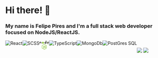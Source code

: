 # Hi there! :hatching_chick:
### My name is Felipe Pires and I'm a full stack web developer focused on NodeJS/ReactJS.

<img align="left" alt="React" height="30px" src="https://cdn.worldvectorlogo.com/logos/react-1.svg" />
<img align="left" alt="SCSS" height="30px" src="https://upload.wikimedia.org/wikipedia/commons/thumb/9/96/Sass_Logo_Color.svg/512px-Sass_Logo_Color.svg.png" />
<img align="left" alt="NodeJS" height="30px" src="https://github.com/anythingcodes/slack-emoji-for-techies/blob/gh-pages/emoji/nodejs.png?raw=true" />
<img align="left" alt="TypeScript" height="30px" src="https://upload.wikimedia.org/wikipedia/commons/thumb/4/4c/Typescript_logo_2020.svg/2048px-Typescript_logo_2020.svg.png" />
<img align="left" alt="MongoDb" height="30px" src="https://d33wubrfki0l68.cloudfront.net/4b27b5bdd5af913e7b5ccc0139cad7fce72ee93b/ab559/img/integrations/mongodb.png" />
<img align="left" alt="PostGres SQL" height="30px" src="https://upload.wikimedia.org/wikipedia/commons/thumb/2/29/Postgresql_elephant.svg/1200px-Postgresql_elephant.svg.png" />


#

<img height="180em" styles="border-radius: 4px" src="https://media.giphy.com/media/heIX5HfWgEYlW/giphy.gif" /> <img height="180em" src="https://github-readme-stats.vercel.app/api?username=FlipsBr&show_icons=true&hide_border=true&&count_private=true&include_all_commits=true" />

<!--START_SECTION:waka-->
<!--END_SECTION:waka-->


<!--
**FlipsBr/FlipsBr** is a ✨ _special_ ✨ repository because its `README.md` (this file) appears on your GitHub profile.

Here are some ideas to get you started:

- 🔭 I’m currently working on ...
- 🌱 I’m currently learning ...
- 👯 I’m looking to collaborate on ...
- 🤔 I’m looking for help with ...
- 💬 Ask me about ...
- 📫 How to reach me: ...
- 😄 Pronouns: ...
- ⚡ Fun fact: ...
-->
